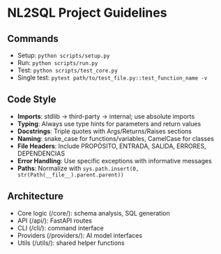 # NL2SQL Project Guidelines

## Commands
- Setup: `python scripts/setup.py`
- Run: `python scripts/run.py`
- Test: `python scripts/test_core.py`
- Single test: `pytest path/to/test_file.py::test_function_name -v`

## Code Style
- **Imports**: stdlib → third-party → internal; use absolute imports
- **Typing**: Always use type hints for parameters and return values
- **Docstrings**: Triple quotes with Args/Returns/Raises sections
- **Naming**: snake_case for functions/variables, CamelCase for classes
- **File Headers**: Include PROPÓSITO, ENTRADA, SALIDA, ERRORES, DEPENDENCIAS
- **Error Handling**: Use specific exceptions with informative messages
- **Paths**: Normalize with `sys.path.insert(0, str(Path(__file__).parent.parent))`

## Architecture
- Core logic (/core/): schema analysis, SQL generation
- API (/api/): FastAPI routes
- CLI (/cli/): command interface
- Providers (/providers/): AI model interfaces
- Utils (/utils/): shared helper functions